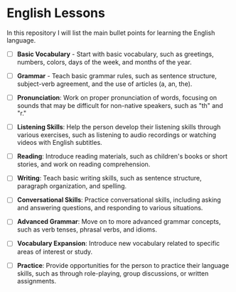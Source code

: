 # English Lessons
In this repository I will list the main bullet points for learning the English language.

- [ ] **Basic Vocabulary** - Start with basic vocabulary, such as greetings, numbers, colors, days of the week, and months of the year.

- [ ] **Grammar** - Teach basic grammar rules, such as sentence structure, subject-verb agreement, and the use of articles (a, an, the).

- [ ] **Pronunciation**: Work on proper pronunciation of words, focusing on sounds that may be difficult for non-native speakers, such as "th" and "r."

- [ ] **Listening Skills**: Help the person develop their listening skills through various exercises, such as listening to audio recordings or watching videos with English subtitles.

- [ ] **Reading**: Introduce reading materials, such as children's books or short stories, and work on reading comprehension.

- [ ] **Writing**: Teach basic writing skills, such as sentence structure, paragraph organization, and spelling.

- [ ] **Conversational Skills**: Practice conversational skills, including asking and answering questions, and responding to various situations.

- [ ] **Advanced Grammar**: Move on to more advanced grammar concepts, such as verb tenses, phrasal verbs, and idioms.

- [ ] **Vocabulary Expansion**: Introduce new vocabulary related to specific areas of interest or study.

- [ ] **Practice**: Provide opportunities for the person to practice their language skills, such as through role-playing, group discussions, or written assignments.
